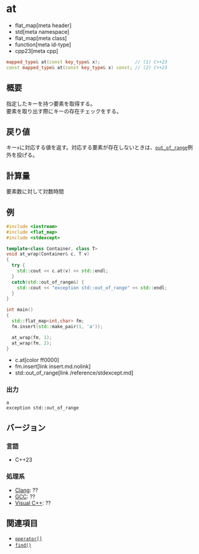 # at
* flat_map[meta header]
* std[meta namespace]
* flat_map[meta class]
* function[meta id-type]
* cpp23[meta cpp]

```cpp
mapped_type& at(const key_type& x);             // (1) C++23
const mapped_type& at(const key_type& x) const; // (2) C++23
```

## 概要
指定したキーを持つ要素を取得する。  
要素を取り出す際にキーの存在チェックをする。


## 戻り値
キー`x`に対応する値を返す。対応する要素が存在しないときは、[`out_of_range`](/reference/stdexcept.md)例外を投げる。


## 計算量
要素数に対して対数時間


## 例
```cpp example
#include <iostream>
#include <flat_map>
#include <stdexcept>

template<class Container, class T>
void at_wrap(Container& c, T v)
{
  try {
    std::cout << c.at(v) << std::endl;
  }
  catch(std::out_of_range&) {
    std::cout << "exception std::out_of_range" << std::endl;
  }
}

int main()
{
  std::flat_map<int,char> fm;
  fm.insert(std::make_pair(1, 'a'));

  at_wrap(fm, 1);
  at_wrap(fm, 2);
}
```
* c.at[color ff0000]
* fm.insert[link insert.md.nolink]
* std::out_of_range[link /reference/stdexcept.md]

### 出力
```
a
exception std::out_of_range
```

## バージョン
### 言語
- C++23

### 処理系
- [Clang](/implementation.md#clang): ??
- [GCC](/implementation.md#gcc): ??
- [Visual C++](/implementation.md#visual_cpp): ??


## 関連項目
- [`operator[]`](op_at.md.nolink)
- [`find()`](find.md.nolink)
